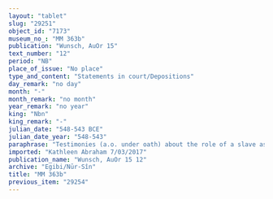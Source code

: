 ```yaml
---
layout: "tablet"
slug: "29251"
object_id: "7173"
museum_no_: "MM 363b"
publication: "Wunsch, AuOr 15"
text_number: "12"
period: "NB"
place_of_issue: "No place"
type_and_content: "Statements in court/Depositions"
day_remark: "no day"
month: "-"
month_remark: "no month"
year_remark: "no year"
king: "Nbn"
king_remark: "-"
julian_date: "548-543 BCE"
julian_date_year: "548-543"
paraphrase: "Testimonies (a.o. under oath) about the role of a slave as witness. Fragmentary.<br /> A large part of this fragmentarily preserved document consists of declarations in direct speech in which the role of <strong>C</strong>, witness to a property transfer, is discussed. In the opening lines, in fact, <strong>A<sub>1</sub></strong> declares under oath (<em>nī&scaron; zakāru</em>) before the judges (<em>dayyānu</em>) that he does not know (<em>id&ucirc;)</em><strong> C,</strong> the third witness listed in the tablet (<em>ṭuppu</em>) that records the transfer of assets (<em>nikkassu</em>) to <strong><sup>f</sup>B<sub>2</sub></strong>. The name of the donor is lost in a lacuna, but can safely be reconstructed as <strong>B</strong>, and if we assume that <strong><sup>f</sup>B<sub>2</sub></strong> the beneficiary, was his wife, we are dealing with a property transfer between husband and wife. Then<strong> A</strong><sub>2 </sub>testifies (verb is broken off) before <strong>D</strong>, the governor (<em>&scaron;ākin ṭēmi</em>) of Babylon that when <strong>B<sub>1</sub></strong> (the donor) fell ill, he sent <strong>E</strong> to someone (possibly <strong>C</strong>), asking him to come over. He (possibly <strong>C) </strong>eventually went to <strong>B<sub>1</sub> </strong>(<em>ana pāni alāku</em>) and they decided not to bring suit against <strong>A<sub>2</sub></strong> (<em>itti dabābu</em>). The following fragmentary passage mentions <strong>B<sub>1</sub></strong>&rsquo;s arable land (<em>zēru</em>) and building plots (<em>qan&ucirc;</em>), and again states that &quot;they did not bring suit&quot;. It seems that a dispute had arisen about some of the assets that <strong>B<sub>1</sub></strong>had transferred to <strong><sup>f</sup>B<sub>2</sub></strong>, but that it eventually did not lead to a formal lawsuit. In the final lines, mostly lost, the role of <strong>C</strong> is brought up again in directly quoted testimonies by persons whose identity cannot be established. It is claimed that he could strictly speaking not act as witness (<em>&scaron;ībū</em>), considering the fact that he is a slave (<em>qallu </em>&scaron;ū). Someone apparently allowed him to be listed (<em>&scaron;aṭāru</em>) among the witnesses since they were both present (<em>amāru</em>, lit. &quot;to see&quot;) when the purchase price was paid (<em>mahīru nad&acirc;nu)</em>. Finally, in a direct speech someone states that although <strong>B<sub>1</sub></strong>&#39;s tablet has been changed (<em>en&ucirc;</em>), he/she remembers (<em>hasāsu</em>) to whom it had been given. On the lower edge of the tablet there are the seal impressions of 5 judges: <strong>F<sub>1</sub></strong>, <strong>F<sub>2</sub></strong>, <strong>F<sub>3</sub></strong>, <strong>F<sub>4</sub></strong>, <strong>F<sub>5</sub></strong>.<br /> &nbsp;<br /> <strong>A<sub>1</sub></strong> = (name broken off)]; <strong>A</strong><sub>2</sub> = (name broken off); <strong>B<sub>1</sub></strong> = Nab&ucirc;-mukīn-apli;&nbsp; <strong><sup>f</sup>B<sub>2</sub></strong> = <sup>f</sup>Bunanītu; <strong>C</strong> = Nergal-&scaron;umu-iddin/Nab&ucirc;-&scaron;umu-ibni//Ri&scaron;ana-Esangila; <strong>D</strong> = Nab&ucirc;-iddin, <em>&scaron;ākin ṭēm</em> Bābili; <strong>E</strong> = Nab&ucirc;-ēṭir-nap&scaron;āti; <strong>F<sub>1</sub></strong> = Nergal-Bān&ucirc;nu, judge; <strong>F<sub> 2</sub></strong> = Nab&ucirc;-ahhē-iddin, judge; <strong>F<sub> 3</sub></strong> = Nab&ucirc;-&scaron;umu-ukīn, judge; <strong>F<sub> 4</sub></strong> = Bēl-ēṭir, judge; <strong>F<sub> 5</sub></strong> = Nab&ucirc;-balāssu-iqbi, judge"
imported: "Kathleen Abraham 7/03/2017"
publication_name: "Wunsch, AuOr 15 12"
archive: "Egibi/Nūr-Sîn"
title: "MM 363b"
previous_item: "29254"
---
```

